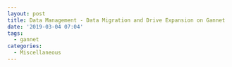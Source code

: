```yaml
---
layout: post
title: Data Management - Data Migration and Drive Expansion on Gannet
date: '2019-03-04 07:04'
tags: 
  - gannet
categories: 
  - Miscellaneous
---
```

